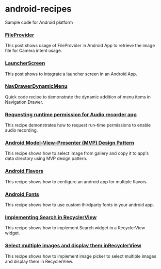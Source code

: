 # android-recipes
Sample code for Android platform

### [FileProvider](https://github.com/ptyagicodecamp/android-recipes/blob/develop/FileProvider/README.md)
This post shows usage of FileProvider in Android App to retrieve the image file for Camera intent usage.

### [LauncherScreen](https://github.com/ptyagicodecamp/android-recipes/tree/develop/LauncherScreen)
This post shows to integrate a launcher screen in an Android App.

### [NavDrawerDynamicMenu](https://github.com/ptyagicodecamp/android-recipes/tree/develop/NavDrawerDynamicMenu)
Quick code recipe to demonstrate the dynamic addition of menu items in Navigation Drawer.

### [Requesting runtime permission for Audio recorder app](https://ptyagicodecamp.github.io/requesting-audio-permission-at-runtime.html)
This recipe demonstrates how to request run-time permissions to enable audio recording.

### [Android Model-View-Presenter (MVP) Design Pattern](https://github.com/ptyagicodecamp/android-recipes/tree/develop/CopyGalleryPic)
This recipe shows how to select image from gallery and copy it to app's data directory using MVP design pattern.

### [Android Flavors](https://github.com/ptyagicodecamp/android-recipes/tree/develop/Flavors)
This recipe shows how to configure an android app for multiple flavors.

### [Android Fonts](https://github.com/ptyagicodecamp/android-recipes/tree/develop/Fonts)
This recipe shows how to use custom thirdparty fonts in your android app.

### [Implementing Search in RecyclerView](https://github.com/ptyagicodecamp/android-recipes/tree/develop/SearchInRecyclerView)
This recipe shows how to implement Search widget in a RecyclerView widget.

### [Select multiple images and display them inRecyclerView](https://github.com/ptyagicodecamp/android-recipes/tree/develop/ImagePickerRecyclerView)
This recipe shows how to implement image picker to select multiple images and display them in RecyclerView.
